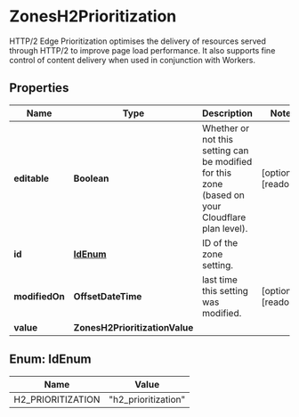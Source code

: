 

# ZonesH2Prioritization

HTTP/2 Edge Prioritization optimises the delivery of resources served through HTTP/2 to improve page load performance. It also supports fine control of content delivery when used in conjunction with Workers.

## Properties

| Name | Type | Description | Notes |
|------------ | ------------- | ------------- | -------------|
|**editable** | **Boolean** | Whether or not this setting can be modified for this zone (based on your Cloudflare plan level). |  [optional] [readonly] |
|**id** | [**IdEnum**](#IdEnum) | ID of the zone setting. |  |
|**modifiedOn** | **OffsetDateTime** | last time this setting was modified. |  [optional] [readonly] |
|**value** | **ZonesH2PrioritizationValue** |  |  |



## Enum: IdEnum

| Name | Value |
|---- | -----|
| H2_PRIORITIZATION | &quot;h2_prioritization&quot; |



